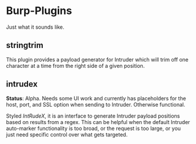 # Burp-Plugins
Just what it sounds like.

## stringtrim
This plugin provides a payload generator for Intruder which will trim off one character at a time from the right side of a given position.

## intrudex
**Status**: Alpha. Needs some UI work and currently has placeholders for the host, port, and SSL option when sending to Intruder. Otherwise functional.

Styled *IntRudeX*, it is an interface to generate Intruder payload positions based on results from a regex. This can be helpful when the default Intruder auto-marker functionality is too broad, or the request is too large, or you just need specific control over what gets targeted.
